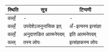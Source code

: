 | स्थिति | सूत्र | टिप्पणी |
| ----- | ------- | ------ |
| वल्लँ॒ | - | - |
| वल्लँ॒ | उपदेशेऽजनुनासिक इत् | अँ-इत्यस्य इत्संज्ञा |
| वल्लँ॒ | अनुदात्तङित आत्मनेपदम् | इति आत्मनेपदम् |
| वल्ल् | तस्य लोपः | इत्संज्ञकस्य लोपः |
